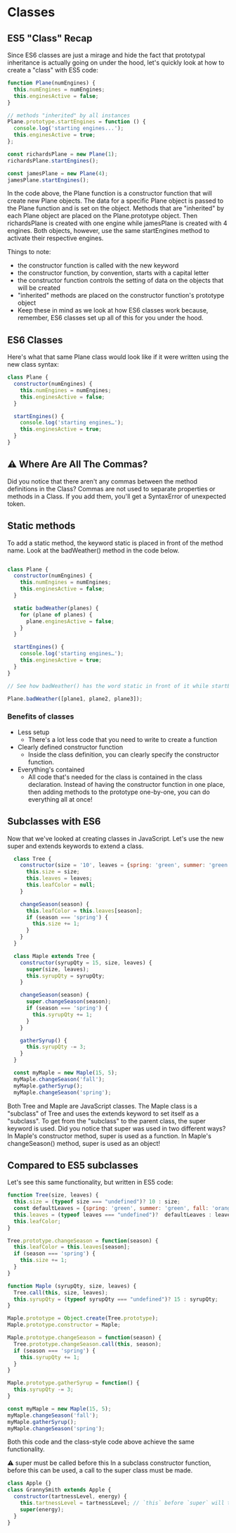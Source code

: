 # Classes

## ES5 "Class" Recap
Since ES6 classes are just a mirage and hide the fact that prototypal inheritance is actually going on under the hood, let's quickly look at how to create a "class" with ES5 code:

```js
function Plane(numEngines) {
  this.numEngines = numEngines;
  this.enginesActive = false;
}

// methods "inherited" by all instances
Plane.prototype.startEngines = function () {
  console.log('starting engines...');
  this.enginesActive = true;
};

const richardsPlane = new Plane(1);
richardsPlane.startEngines();

const jamesPlane = new Plane(4);
jamesPlane.startEngines();
```

In the code above, the Plane function is a constructor function that will create new Plane objects. The data for a specific Plane object is passed to the Plane function and is set on the object. Methods that are "inherited" by each Plane object are placed on the Plane.prototype object. Then richardsPlane is created with one engine while jamesPlane is created with 4 engines. Both objects, however, use the same startEngines method to activate their respective engines.

Things to note:

- the constructor function is called with the new keyword
- the constructor function, by convention, starts with a capital letter
- the constructor function controls the setting of data on the objects that will be created
- "inherited" methods are placed on the constructor function's prototype object
- Keep these in mind as we look at how ES6 classes work because, remember, ES6 classes set up all of this for you under the hood.

## ES6 Classes
Here's what that same Plane class would look like if it were written using the new class syntax:

```js 
class Plane {
  constructor(numEngines) {
    this.numEngines = numEngines;
    this.enginesActive = false;
  }

  startEngines() {
    console.log('starting engines…');
    this.enginesActive = true;
  }
}
```

## ⚠️ Where Are All The Commas?
Did you notice that there aren't any commas between the method definitions in the Class? Commas are not used to separate properties or methods in a Class. If you add them, you'll get a SyntaxError of unexpected token.

## Static methods
To add a static method, the keyword static is placed in front of the method name. Look at the badWeather() method in the code below.

```js

class Plane {
  constructor(numEngines) {
    this.numEngines = numEngines;
    this.enginesActive = false;
  }

  static badWeather(planes) {
    for (plane of planes) {
      plane.enginesActive = false;
    }
  }

  startEngines() {
    console.log('starting engines…');
    this.enginesActive = true;
  }
}

// See how badWeather() has the word static in front of it while startEngines() doesn't? That makes badWeather() a method that's accessed directly on the Plane class, so you can call it like this:

Plane.badWeather([plane1, plane2, plane3]);

```


### Benefits of classes
- Less setup
  - There's a lot less code that you need to write to create a function
- Clearly defined constructor function
  - Inside the class definition, you can clearly specify the constructor function.
- Everything's contained
  - All code that's needed for the class is contained in the class declaration. Instead of having the constructor function in one place, then adding methods to the prototype one-by-one, you can do everything all at once!


## Subclasses with ES6
Now that we've looked at creating classes in JavaScript. Let's use the new super and extends keywords to extend a class.

```js
  class Tree {
    constructor(size = '10', leaves = {spring: 'green', summer: 'green', fall: 'orange', winter: null}) {
      this.size = size;
      this.leaves = leaves;
      this.leafColor = null;
    }

    changeSeason(season) {
      this.leafColor = this.leaves[season];
      if (season === 'spring') {
        this.size += 1;
      }
    }
  }

  class Maple extends Tree {
    constructor(syrupQty = 15, size, leaves) {
      super(size, leaves);
      this.syrupQty = syrupQty;
    }

    changeSeason(season) {
      super.changeSeason(season);
      if (season === 'spring') {
        this.syrupQty += 1;
      }
    }

    gatherSyrup() {
      this.syrupQty -= 3;
    }
  }

  const myMaple = new Maple(15, 5);
  myMaple.changeSeason('fall');
  myMaple.gatherSyrup();
  myMaple.changeSeason('spring');

```

Both Tree and Maple are JavaScript classes. The Maple class is a "subclass" of Tree and uses the extends keyword to set itself as a "subclass". To get from the "subclass" to the parent class, the super keyword is used. Did you notice that super was used in two different ways? In Maple's constructor method, super is used as a function. In Maple's changeSeason() method, super is used as an object!


## Compared to ES5 subclasses
Let's see this same functionality, but written in ES5 code:
```js
function Tree(size, leaves) {
  this.size = (typeof size === "undefined")? 10 : size;
  const defaultLeaves = {spring: 'green', summer: 'green', fall: 'orange', winter: null};
  this.leaves = (typeof leaves === "undefined")?  defaultLeaves : leaves;
  this.leafColor;
}

Tree.prototype.changeSeason = function(season) {
  this.leafColor = this.leaves[season];
  if (season === 'spring') {
    this.size += 1;
  }
}

function Maple (syrupQty, size, leaves) {
  Tree.call(this, size, leaves);
  this.syrupQty = (typeof syrupQty === "undefined")? 15 : syrupQty;
}

Maple.prototype = Object.create(Tree.prototype);
Maple.prototype.constructor = Maple;

Maple.prototype.changeSeason = function(season) {
  Tree.prototype.changeSeason.call(this, season);
  if (season === 'spring') {
    this.syrupQty += 1;
  }
}

Maple.prototype.gatherSyrup = function() {
  this.syrupQty -= 3;
}

const myMaple = new Maple(15, 5);
myMaple.changeSeason('fall');
myMaple.gatherSyrup();
myMaple.changeSeason('spring');

```
Both this code and the class-style code above achieve the same functionality.

⚠️ super must be called before this
In a subclass constructor function, before this can be used, a call to the super class must be made.

```js
class Apple {}
class GrannySmith extends Apple {
  constructor(tartnessLevel, energy) {
    this.tartnessLevel = tartnessLevel; // `this` before `super` will throw an error!
    super(energy); 
  }
}
```
